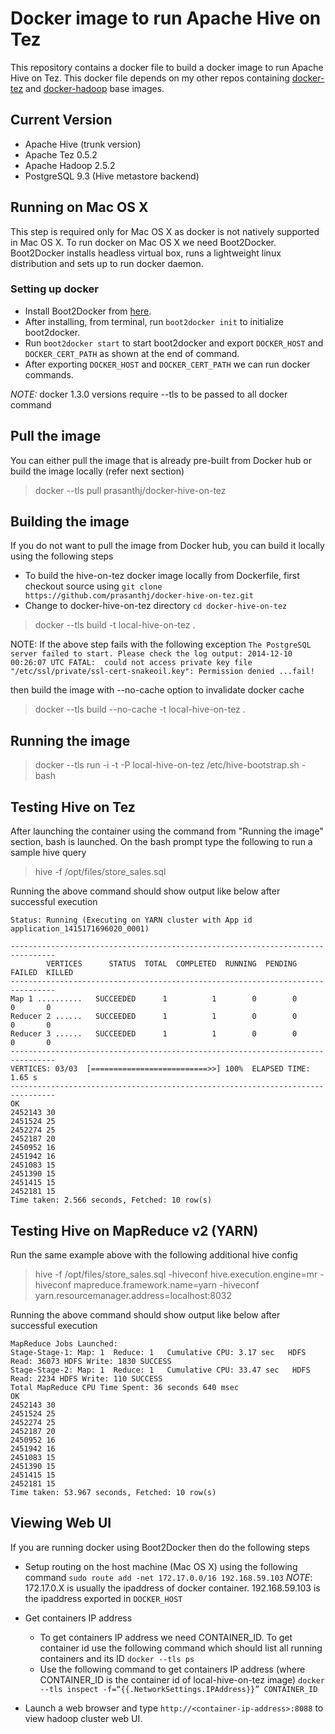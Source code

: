 Docker image to run Apache Hive on Tez
======================================

This repository contains a docker file to build a docker image to run Apache Hive on Tez. This docker file depends on my other repos containing [docker-tez] and [docker-hadoop] base images.

## Current Version
* Apache Hive (trunk version)
* Apache Tez 0.5.2
* Apache Hadoop 2.5.2
* PostgreSQL 9.3 (Hive metastore backend)

## Running on Mac OS X

This step is required only for Mac OS X as docker is not natively supported in Mac OS X. To run docker on Mac OS X we need Boot2Docker. Boot2Docker installs headless virtual box, runs a lightweight linux distribution and sets up to run docker daemon.

### Setting up docker

* Install Boot2Docker from [here].
* After installing, from terminal, run `boot2docker init` to initialize boot2docker.
* Run `boot2docker start` to start boot2docker and export `DOCKER_HOST` and `DOCKER_CERT_PATH` as shown at the end of command.
* After exporting `DOCKER_HOST` and `DOCKER_CERT_PATH` we can run docker commands.

*NOTE:* docker 1.3.0 versions require --tls to be passed to all docker command

## Pull the image
You can either pull the image that is already pre-built from Docker hub or build the image locally (refer next section)

> docker --tls pull prasanthj/docker-hive-on-tez


## Building the image

If you do not want to pull the image from Docker hub, you can build it locally using the following steps
* To build the hive-on-tez docker image locally from Dockerfile, first checkout source using
`git clone https://github.com/prasanthj/docker-hive-on-tez.git`
* Change to docker-hive-on-tez directory `cd docker-hive-on-tez`

> docker --tls build  -t local-hive-on-tez .

NOTE: If the above step fails with the following exception
`The PostgreSQL server failed to start. Please check the log output:
2014-12-10 00:26:07 UTC FATAL:  could not access private key file "/etc/ssl/private/ssl-cert-snakeoil.key": Permission denied
   ...fail!`

then build the image with --no-cache option to invalidate docker cache

> docker --tls build --no-cache -t local-hive-on-tez .

## Running the image

> docker --tls run -i -t -P local-hive-on-tez /etc/hive-bootstrap.sh -bash


## Testing Hive on Tez
After launching the container using the command from "Running the image" section, bash is launched. On the bash prompt type the following to run a sample hive query

> hive -f /opt/files/store_sales.sql

Running the above command should show output like below after successful execution

    Status: Running (Executing on YARN cluster with App id application_1415171696020_0001)
    
    --------------------------------------------------------------------------------
            VERTICES      STATUS  TOTAL  COMPLETED  RUNNING  PENDING  FAILED  KILLED
    --------------------------------------------------------------------------------
    Map 1 ..........   SUCCEEDED      1          1        0        0       0       0
    Reducer 2 ......   SUCCEEDED      1          1        0        0       0       0
    Reducer 3 ......   SUCCEEDED      1          1        0        0       0       0
    --------------------------------------------------------------------------------
    VERTICES: 03/03  [==========================>>] 100%  ELAPSED TIME: 1.65 s     
    --------------------------------------------------------------------------------
    OK
    2452143 30
    2451524 25
    2452274 25
    2452187 20
    2450952 16
    2451942 16
    2451083 15
    2451390 15
    2451415 15
    2452181 15
    Time taken: 2.566 seconds, Fetched: 10 row(s)

## Testing Hive on MapReduce v2 (YARN)
Run the same example above with the following additional hive config
> hive -f /opt/files/store_sales.sql -hiveconf hive.execution.engine=mr -hiveconf mapreduce.framework.name=yarn -hiveconf yarn.resourcemanager.address=localhost:8032

Running the above command should show output like below after successful execution

    MapReduce Jobs Launched: 
    Stage-Stage-1: Map: 1  Reduce: 1   Cumulative CPU: 3.17 sec   HDFS Read: 36073 HDFS Write: 1830 SUCCESS
    Stage-Stage-2: Map: 1  Reduce: 1   Cumulative CPU: 33.47 sec   HDFS Read: 2234 HDFS Write: 110 SUCCESS
    Total MapReduce CPU Time Spent: 36 seconds 640 msec
    OK
    2452143 30
    2451524 25
    2452274 25
    2452187 20
    2450952 16
    2451942 16
    2451083 15
    2451390 15
    2451415 15
    2452181 15
    Time taken: 53.967 seconds, Fetched: 10 row(s)

## Viewing Web UI
If you are running docker using Boot2Docker then do the following steps

 * Setup routing on the host machine (Mac OS X) using the following
   command `sudo route add -net 172.17.0.0/16 192.168.59.103`
_NOTE_: 172.17.0.X is usually the ipaddress of docker container. 192.168.59.103 is the ipaddress exported in `DOCKER_HOST`

 * Get containers IP address
    * To get containers IP address we need CONTAINER_ID. To get container id use the following command which should list all running containers and its ID
    `docker --tls ps`
    * Use the following command to get containers IP address (where CONTAINER_ID is the container id of local-hive-on-tez image)
    `docker --tls inspect -f=“{{.NetworkSettings.IPAddress}}” CONTAINER_ID`

 * Launch a web browser and type `http://<container-ip-address>:8088` to view hadoop cluster web UI.

[here]:https://github.com/boot2docker/osx-installer/releases
[docker-tez]:https://github.com/prasanthj/docker-tez.git
[docker-hadoop]:https://github.com/prasanthj/docker-hadoop.git
